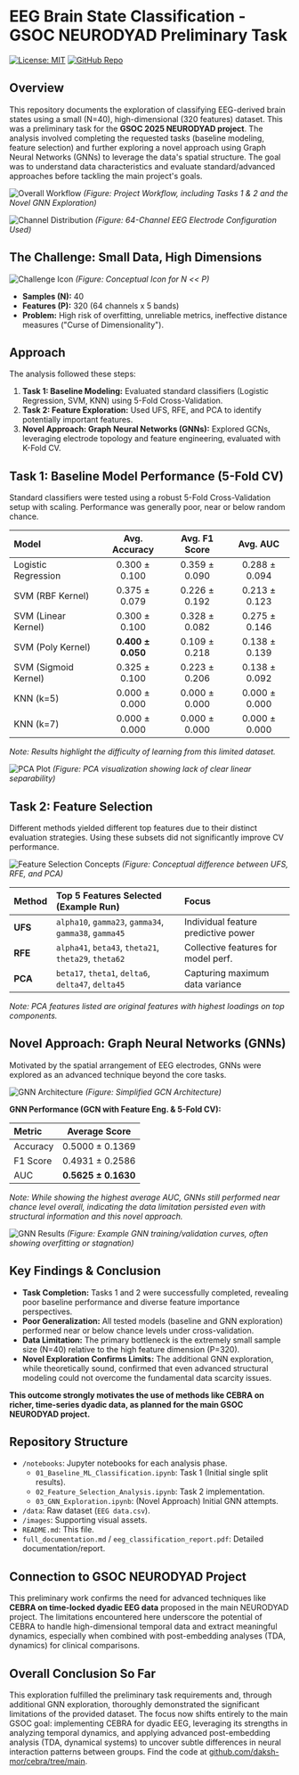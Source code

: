 # EEG Brain State Classification - GSOC NEURODYAD Preliminary Task

[![License: MIT](https://img.shields.io/badge/License-MIT-yellow.svg)](https://opensource.org/licenses/MIT)
[![GitHub Repo](https://img.shields.io/badge/GitHub-Repo-blue.svg)](https://github.com/daksh-mor/cebra/tree/main)

## Overview

This repository documents the exploration of classifying EEG-derived brain states using a small (N=40), high-dimensional (320 features) dataset. This was a preliminary task for the **GSOC 2025 NEURODYAD project**. The analysis involved completing the requested tasks (baseline modeling, feature selection) and further exploring a novel approach using Graph Neural Networks (GNNs) to leverage the data's spatial structure. The goal was to understand data characteristics and evaluate standard/advanced approaches before tackling the main project's goals.

![Overall Workflow](images/workflow_diagram.png)
*(Figure: Project Workflow, including Tasks 1 & 2 and the Novel GNN Exploration)*

![Channel Distribution](images/channel_distribution.png)
*(Figure: 64-Channel EEG Electrode Configuration Used)*

## The Challenge: Small Data, High Dimensions

![Challenge Icon](images/data_challenge_icon.png) *(Figure: Conceptual Icon for N << P)*

*   **Samples (N):** 40
*   **Features (P):** 320 (64 channels x 5 bands)
*   **Problem:** High risk of overfitting, unreliable metrics, ineffective distance measures ("Curse of Dimensionality").

## Approach

The analysis followed these steps:

1.  **Task 1: Baseline Modeling:** Evaluated standard classifiers (Logistic Regression, SVM, KNN) using 5-Fold Cross-Validation.
2.  **Task 2: Feature Exploration:** Used UFS, RFE, and PCA to identify potentially important features.
3.  **Novel Approach: Graph Neural Networks (GNNs):** Explored GCNs, leveraging electrode topology and feature engineering, evaluated with K-Fold CV.

## Task 1: Baseline Model Performance (5-Fold CV)

Standard classifiers were tested using a robust 5-Fold Cross-Validation setup with scaling. Performance was generally poor, near or below random chance.

| Model                | Avg. Accuracy | Avg. F1 Score | Avg. AUC |
| :------------------- | :-----------: | :-----------: | :------: |
| Logistic Regression  | 0.300 ± 0.100 | 0.359 ± 0.090 | 0.288 ± 0.094 |
| SVM (RBF Kernel)     | 0.375 ± 0.079 | 0.226 ± 0.192 | 0.213 ± 0.123 |
| SVM (Linear Kernel)  | 0.300 ± 0.100 | 0.328 ± 0.082 | 0.275 ± 0.146 |
| SVM (Poly Kernel)    | **0.400 ± 0.050** | 0.109 ± 0.218 | 0.138 ± 0.139 |
| SVM (Sigmoid Kernel) | 0.325 ± 0.100 | 0.223 ± 0.206 | 0.138 ± 0.092 |
| KNN (k=5)            | 0.000 ± 0.000 | 0.000 ± 0.000 | 0.000 ± 0.000 |
| KNN (k=7)            | 0.000 ± 0.000 | 0.000 ± 0.000 | 0.000 ± 0.000 |

*Note: Results highlight the difficulty of learning from this limited dataset.*

![PCA Plot](images/pca.png)
*(Figure: PCA visualization showing lack of clear linear separability)*

## Task 2: Feature Selection

Different methods yielded different top features due to their distinct evaluation strategies. Using these subsets did not significantly improve CV performance.

![Feature Selection Concepts](images/feature_selection_concepts.png)
*(Figure: Conceptual difference between UFS, RFE, and PCA)*

| Method | Top 5 Features Selected (Example Run)                 | Focus                               |
| :----- | :---------------------------------------------------- | :---------------------------------- |
| **UFS** | `alpha10`, `gamma23`, `gamma34`, `gamma38`, `gamma45` | Individual feature predictive power |
| **RFE** | `alpha41`, `beta43`, `theta21`, `theta29`, `theta62`  | Collective features for model perf. |
| **PCA** | `beta17`, `theta1`, `delta6`, `delta47`, `delta45`   | Capturing maximum data variance     |

*Note: PCA features listed are original features with highest loadings on top components.*

## Novel Approach: Graph Neural Networks (GNNs)

Motivated by the spatial arrangement of EEG electrodes, GNNs were explored as an advanced technique beyond the core tasks.

![GNN Architecture](images/gnn_architecture.png)
*(Figure: Simplified GCN Architecture)*

**GNN Performance (GCN with Feature Eng. & 5-Fold CV):**

| Metric    | Average Score     |
| :-------- | :---------------: |
| Accuracy  | 0.5000 ± 0.1369   |
| F1 Score  | 0.4931 ± 0.2586   |
| AUC       | **0.5625 ± 0.1630**   |

*Note: While showing the highest average AUC, GNNs still performed near chance level overall, indicating the data limitation persisted even with structural information and this novel approach.*

![GNN Results](images/gnn_results_plot.png)
*(Figure: Example GNN training/validation curves, often showing overfitting or stagnation)*

## Key Findings & Conclusion

*   **Task Completion:** Tasks 1 and 2 were successfully completed, revealing poor baseline performance and diverse feature importance perspectives.
*   **Poor Generalization:** All tested models (baseline and GNN exploration) performed near or below chance levels under cross-validation.
*   **Data Limitation:** The primary bottleneck is the extremely small sample size (N=40) relative to the high feature dimension (P=320).
*   **Novel Exploration Confirms Limits:** The additional GNN exploration, while theoretically sound, confirmed that even advanced structural modeling could not overcome the fundamental data scarcity issues.

**This outcome strongly motivates the use of methods like CEBRA on richer, time-series dyadic data, as planned for the main GSOC NEURODYAD project.**

## Repository Structure

*   `/notebooks`: Jupyter notebooks for each analysis phase.
    *   `01_Baseline_ML_Classification.ipynb`: Task 1 (Initial single split results).
    *   `02_Feature_Selection_Analysis.ipynb`: Task 2 implementation.
    *   `03_GNN_Exploration.ipynb`: (Novel Approach) Initial GNN attempts.
*   `/data`: Raw dataset (`EEG data.csv`).
*   `/images`: Supporting visual assets.
*   `README.md`: This file.
*   `full_documentation.md` / `eeg_classification_report.pdf`: Detailed documentation/report.

## Connection to GSOC NEURODYAD Project

This preliminary work confirms the need for advanced techniques like **CEBRA on time-locked dyadic EEG data** proposed in the main NEURODYAD project. The limitations encountered here underscore the potential of CEBRA to handle high-dimensional temporal data and extract meaningful dynamics, especially when combined with post-embedding analyses (TDA, dynamics) for clinical comparisons.

## Overall Conclusion So Far

This exploration fulfilled the preliminary task requirements and, through additional GNN exploration, thoroughly demonstrated the significant limitations of the provided dataset. The focus now shifts entirely to the main GSOC goal: implementing CEBRA for dyadic EEG, leveraging its strengths in analyzing temporal dynamics, and applying advanced post-embedding analysis (TDA, dynamical systems) to uncover subtle differences in neural interaction patterns between groups. Find the code at [github.com/daksh-mor/cebra/tree/main](https://github.com/daksh-mor/cebra/tree/main).
